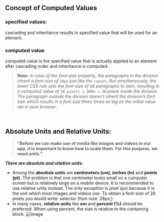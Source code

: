 ## Concept of Computed Values 
### specified values: 
cascading and inheritance results in specified value that will be used for an element.

### computed value 
computed value is the specified value that is actually applied to an element after cascading order and inheritance is computed. 


> <b>Note:</b> _In case of the font-size property, the paragraphs in the division inherit a font-size of ``10px`` just like the ``<span>``. But simultaneously, the lower CSS rule sets the font-size of all paragraphs to ``300%``, resulting in a computed value of ``10 pixels x 300% = 30`` pixels inside the division. The paragraph outside the division doesn’t inherit the division’s font size which results in a font size three times as big as the initial value set in your browser._

<br/>

## Absolute Units and Relative Units:
> <b>"Before we can make use of media like images and videos in our app, it is important to know how to scale them. For this purpose, we need units."</b> 

***There are absolute and relative units.***
- Among the **absolute units** are **centimeters (cm), inches (in)** and **points (pt)**. The problem is that one centimeter looks small on a computer screen but is relatively large on a mobile device. It is recommended to use relative units instead. 
The only exception is pixel (px) because it is the unit which most images and videos use. To obtain a font-size of 28 pixels you would write: selector {font-size: 28px;}
- In many cases, **relative units** like **em** and **percent (%)** should be preferred. When using percent, the size is relative to the containing block.
![image](https://user-images.githubusercontent.com/63545175/163573991-71a5848b-6a81-4ce9-8ebc-1e1159cbc282.png)




